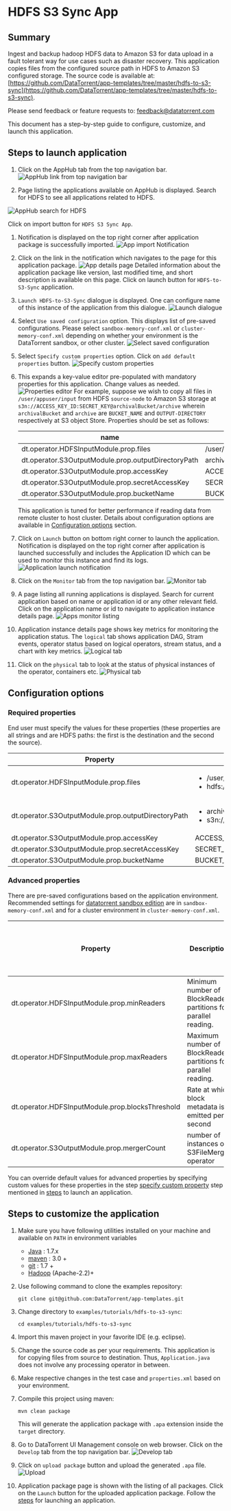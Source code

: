 # HDFS S3 Sync App

## Summary
Ingest and backup hadoop HDFS data to Amazon S3 for data upload in a fault tolerant way for use cases such as disaster recovery. This application copies files from the configured source path in HDFS to Amazon S3 configured storage. The source code is available at: [https://github.com/DataTorrent/app-templates/tree/master/hdfs-to-s3-sync](https://github.com/DataTorrent/app-templates/tree/master/hdfs-to-s3-sync).

Please send feedback or feature requests to: [feedback@datatorrent.com](mailto:feedback@datatorrent.com)

This document has a step-by-step guide to configure, customize, and launch this application.

## Steps to launch application<a name="steps_to_launch"></a>

1. Click on the AppHub tab from the top navigation bar.
  ![AppHub link from top navigation bar](images/common/apphub_link.png)

1. Page listing the applications available on AppHub is displayed.
Search for HDFS to see all applications related to HDFS.

  ![AppHub search for HDFS](images/hdfs-to-s3-sync/apphub-search.png)

   Click on import button for `HDFS S3 Sync App`.

1. Notification is displayed on the top right corner after application package is successfully
   imported.
 ![App import Notification](images/hdfs-to-s3-sync/import-notification.png)

1. Click on the link in the notification which navigates to the page for this application package.
   ![App details page](images/hdfs-to-s3-sync/app-details-page.png)
   Detailed information about the application package like version, last modified time, and short description is available on this page. Click on launch button for `HDFS-to-S3-Sync`
   application.

1. <a name="launch-dialogue"></a>`Launch HDFS-to-S3-Sync` dialogue is displayed. One can configure name of this instance of the application from this dialogue.
   ![Launch dialogue](images/hdfs-to-s3-sync/launch.png)

1. Select `Use saved configuration` option. This displays list of pre-saved configurations.
Please select `sandbox-memory-conf.xml` or `cluster-memory-conf.xml` depending on whether
your environment is the DataTorrent sandbox, or other cluster.
   ![Select saved configuration](images/hdfs-to-s3-sync/saved-conf.png)

1. Select `Specify custom properties` option. Click on `add default properties` button.
  ![Specify custom properties](images/hdfs-to-s3-sync/specify-custom.png)

1. This expands a key-value editor pre-populated with mandatory properties for this application. Change values as needed.
   ![Properties editor](images/hdfs-to-s3-sync/property-editor.png)
   <a name="property-editor"></a>
 For example, suppose we wish to copy all files in `/user/appuser/input` from HDFS `source-node` to Amazon S3 storage at `s3n://ACCESS_KEY_ID:SECRET_KEY@archivalBucket/archive` wherein `archivalBucket` and `archive` are `BUCKET_NAME` and `OUTPUT-DIRECTORY` respectively at S3 object Store. Properties should be set as follows:

    |name|value|
    |---|---|
    |dt.operator.HDFSInputModule.prop.files|/user/appuser/input|
    |dt.operator.S3OutputModule.prop.outputDirectoryPath|archive|
    |dt.operator.S3OutputModule.prop.accessKey|ACCESS_KEY_ID|
    |dt.operator.S3OutputModule.prop.secretAccessKey|SECRET_KEY|
    |dt.operator.S3OutputModule.prop.bucketName|BUCKET_NAME|

    This application is tuned for better performance if reading data from remote cluster to host cluster.
    Details about configuration options are available in [Configuration options](#configuration_options) section.

1. Click on `Launch` button on bottom right corner to launch the application.
   Notification is displayed on the top right corner after application is launched successfully and includes the Application ID which can be used to monitor this instance and find its logs.
   ![Application launch notification](images/common/app_launch_notification.png)

1. Click on the `Monitor` tab from the top navigation bar.
   ![Monitor tab](images/common/monitor_link.png)

1. A page listing all running applications is displayed. Search for current application based on name or application id or any other relevant field. Click on the application name or id to navigate to application instance details page.
   ![Apps monitor listing](images/common/apps_monitor_listing.png)

1. Application instance details page shows key metrics for monitoring the application status. The `logical` tab shows application DAG, Stram events, operator status based on logical operators, stream status, and a chart with key metrics.
   ![Logical tab](images/hdfs-sync/logical.png)

1. Click on the `physical` tab to look at the status of physical instances of the operator, containers etc.
   ![Physical tab](images/hdfs-sync/physical.png)

## <a name="configuration_options"></a>Configuration options

### Required properties
End user must specify the values for these properties (these properties are all strings and
are HDFS paths: the first is the destination and the second the source).

|Property|Example|
|---|---|
|dt.operator.HDFSInputModule.prop.files|<ul><li>/user/appuser/input</li><li>hdfs://node1.corp1.com/user/appuser/input</li></ul>|
|dt.operator.S3OutputModule.prop.outputDirectoryPath|<ul><li>archive</li><li>s3n://ACCESS_KEY_ID:SECRET_KEY@archivalBucket/archive</li></ul>|
|dt.operator.S3OutputModule.prop.accessKey|ACCESS_KEY_ID|
|dt.operator.S3OutputModule.prop.secretAccessKey|SECRET_KEY|
|dt.operator.S3OutputModule.prop.bucketName|BUCKET_NAME|

### Advanced properties
There are pre-saved configurations based on the application environment. Recommended settings for [datatorrent sandbox edition](https://www.datatorrent.com/download/datatorrent-rts-sandbox-edition-download/) are in `sandbox-memory-conf.xml` and for a cluster environment in `cluster-memory-conf.xml`.

|Property|Description|Type|Default for <br/>cluster-<br/>memory- <br/>conf.xml|Default for  <br/>sandbox-<br/>memory<br/> -conf.xml
|---|---|---|---|---|
|dt.operator.HDFSInputModule.prop.minReaders|Minimum number of BlockReader partitions for parallel reading.|int|4|1|
|dt.operator.HDFSInputModule.prop.maxReaders|Maximum number of BlockReader partitions for parallel reading.|int|16|1|
|dt.operator.HDFSInputModule.prop.blocksThreshold|Rate at which block metadata is emitted per second|int|16|1|
|dt.operator.S3OutputModule.prop.mergerCount|number of instances of S3FileMerger operator|int|1|1|

You can override default values for advanced properties by specifying custom values for these properties in the step [specify custom property](#property-editor) step mentioned in [steps](#steps_to_launch) to launch an application.

## Steps to customize the application

1. Make sure you have following utilities installed on your machine and available on `PATH` in environment variables
    - [Java](https://www.java.com/en/download/manual.jsp) : 1.7.x
    - [maven](http://maven.apache.org/download.cgi) : 3.0 +
    - [git](https://git-scm.com/book/en/v2/Getting-Started-Installing-Git) : 1.7 +
    - [Hadoop]( http://www.michael-noll.com/tutorials/running-hadoop-on-ubuntu-linux-single-node-cluster/) (Apache-2.2)+

1. Use following command to clone the examples repository:

    ```
    git clone git@github.com:DataTorrent/app-templates.git
    ```

1. Change directory to `examples/tutorials/hdfs-to-s3-sync`:

    ```
    cd examples/tutorials/hdfs-to-s3-sync
    ```

1. Import this maven project in your favorite IDE (e.g. eclipse).

1. Change the source code as per your requirements. This application is for copying files from source to destination. Thus, `Application.java` does not involve any processing operator in between.

1. Make respective changes in the test case and `properties.xml` based on your environment.

1. Compile this project using maven:

    ```
    mvn clean package
    ```

    This will generate the application package with `.apa` extension inside the `target` directory.

1. Go to DataTorrent UI Management console on web browser. Click on the `Develop` tab from the top navigation bar.
    ![Develop tab](images/common/develop_link.png)

1. Click on `upload package` button and upload the generated `.apa` file.
    ![Upload](images/common/upload.png)

1. Application package page is shown with the listing of all packages. Click on the `Launch` button for the uploaded application package. Follow the [steps](#launch-dialogue) for launching an application.